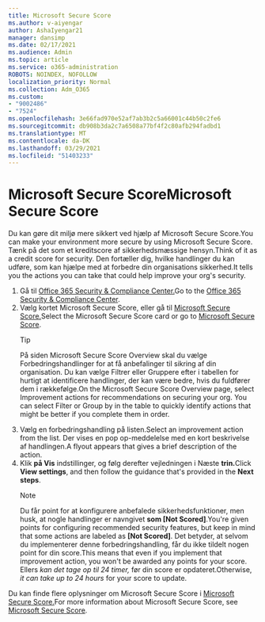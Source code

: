 ```yaml
---
title: Microsoft Secure Score
ms.author: v-aiyengar
author: AshaIyengar21
manager: dansimp
ms.date: 02/17/2021
ms.audience: Admin
ms.topic: article
ms.service: o365-administration
ROBOTS: NOINDEX, NOFOLLOW
localization_priority: Normal
ms.collection: Adm_O365
ms.custom:
- "9002486"
- "7524"
ms.openlocfilehash: 3e66fad970e52af7ab3b2c5a66001c44b50c2fe6
ms.sourcegitcommit: db908b3da2c7a6508a77bf4f2c80afb294fadbd1
ms.translationtype: MT
ms.contentlocale: da-DK
ms.lasthandoff: 03/29/2021
ms.locfileid: "51403233"
---
```

# <a name="microsoft-secure-score"></a><span data-ttu-id="1eb0e-102">Microsoft Secure Score</span><span class="sxs-lookup"><span data-stu-id="1eb0e-102">Microsoft Secure Score</span></span>

<span data-ttu-id="1eb0e-103">Du kan gøre dit miljø mere sikkert ved hjælp af Microsoft Secure Score.</span><span class="sxs-lookup"><span data-stu-id="1eb0e-103">You can make your environment more secure by using Microsoft Secure Score.</span></span> <span data-ttu-id="1eb0e-104">Tænk på det som et kreditscore af sikkerhedsmæssige hensyn.</span><span class="sxs-lookup"><span data-stu-id="1eb0e-104">Think of it as a credit score for security.</span></span> <span data-ttu-id="1eb0e-105">Den fortæller dig, hvilke handlinger du kan udføre, som kan hjælpe med at forbedre din organisations sikkerhed.</span><span class="sxs-lookup"><span data-stu-id="1eb0e-105">It tells you the actions you can take that could help improve your org's security.</span></span>

1. <span data-ttu-id="1eb0e-106">Gå til [Office 365 Security & Compliance Center.](https://go.microsoft.com/fwlink/p/?linkid=2077143)</span><span class="sxs-lookup"><span data-stu-id="1eb0e-106">Go to the [Office 365 Security & Compliance Center](https://go.microsoft.com/fwlink/p/?linkid=2077143).</span></span>
1. <span data-ttu-id="1eb0e-107">Vælg kortet Microsoft Secure Score, eller gå til [Microsoft Secure Score.](https://go.microsoft.com/fwlink/?linkid=2099589)</span><span class="sxs-lookup"><span data-stu-id="1eb0e-107">Select the Microsoft Secure Score card or go to [Microsoft Secure Score](https://go.microsoft.com/fwlink/?linkid=2099589).</span></span>
    > [!TIP]
    >  <span data-ttu-id="1eb0e-108">På siden Microsoft Secure Score Overview skal du vælge Forbedringshandlinger for at få anbefalinger til sikring af din organisation. Du kan vælge Filtrer eller Gruppere efter i tabellen for hurtigt at identificere handlinger, der kan være bedre, hvis du fuldfører dem i rækkefølge.</span><span class="sxs-lookup"><span data-stu-id="1eb0e-108">On the Microsoft Secure Score Overview page, select Improvement actions for recommendations on securing your org. You can select Filter or Group by in the table to quickly identify actions that might be better if you complete them in order.</span></span>
1. <span data-ttu-id="1eb0e-109">Vælg en forbedringshandling på listen.</span><span class="sxs-lookup"><span data-stu-id="1eb0e-109">Select an improvement action from the list.</span></span> <span data-ttu-id="1eb0e-110">Der vises en pop op-meddelelse med en kort beskrivelse af handlingen.</span><span class="sxs-lookup"><span data-stu-id="1eb0e-110">A flyout appears that gives a brief description of the action.</span></span>
1. <span data-ttu-id="1eb0e-111">Klik **på Vis** indstillinger, og følg derefter vejledningen i Næste **trin.**</span><span class="sxs-lookup"><span data-stu-id="1eb0e-111">Click **View settings**, and then follow the guidance that's provided in the **Next steps**.</span></span>
    > [!NOTE]
    > <span data-ttu-id="1eb0e-112">Du får point for at konfigurere anbefalede sikkerhedsfunktioner, men husk, at nogle handlinger er navngivet **som [Not Scored]**.</span><span class="sxs-lookup"><span data-stu-id="1eb0e-112">You're given points for configuring recommended security features, but keep in mind that some actions are labeled as **[Not Scored]**.</span></span> <span data-ttu-id="1eb0e-113">Det betyder, at selvom du implementerer denne forbedringshandling, får du ikke tildelt nogen point for din score.</span><span class="sxs-lookup"><span data-stu-id="1eb0e-113">This means that even if you implement that improvement action, you won't be awarded any points for your score.</span></span> <span data-ttu-id="1eb0e-114">Ellers *kan det tage op til 24 timer,* før din score er opdateret.</span><span class="sxs-lookup"><span data-stu-id="1eb0e-114">Otherwise, *it can take up to 24 hours* for your score to update.</span></span>

<span data-ttu-id="1eb0e-115">Du kan finde flere oplysninger om Microsoft Secure Score i [Microsoft Secure Score.](https://go.microsoft.com/fwlink/?linkid=2103077)</span><span class="sxs-lookup"><span data-stu-id="1eb0e-115">For more information about Microsoft Secure Score, see [Microsoft Secure Score](https://go.microsoft.com/fwlink/?linkid=2103077).</span></span>